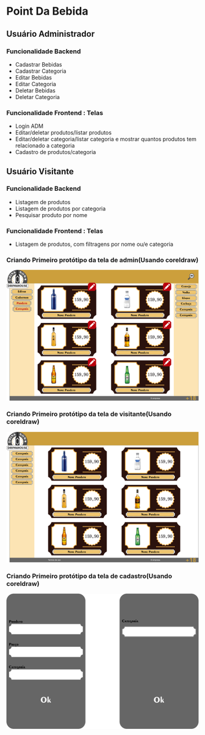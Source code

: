 # Point Da Bebida

## Usuário Administrador 

### Funcionalidade Backend

* Cadastrar Bebidas
* Cadastrar Categoria
* Editar Bebidas
* Editar Categoria
* Deletar Bebidas 
* Deletar Categoria

### Funcionalidade Frontend : Telas

* Login ADM
* Editar/deletar produtos/listar produtos
* Editar/deletar categoria/listar categoria e mostrar quantos produtos tem relacionado a categoria 
* Cadastro de produtos/categoria

## Usuário Visitante

### Funcionalidade Backend

* Listagem de produtos
* Listagem de produtos por categoria
* Pesquisar produto por nome

### Funcionalidade Frontend : Telas

* Listagem de produtos, com filtragens por nome ou/e categoria

### Criando Primeiro protótipo da tela de admin(Usando coreldraw)

<p align="center">
  <img src="imgs/p2.png">
</p>


### Criando Primeiro protótipo da tela de visitante(Usando coreldraw)

<p align="center">
  <img src="imgs/p1.png">
</p>

### Criando Primeiro protótipo da tela de cadastro(Usando coreldraw)

<p align="center">
  <img src="imgs/p3.png">
</p>



